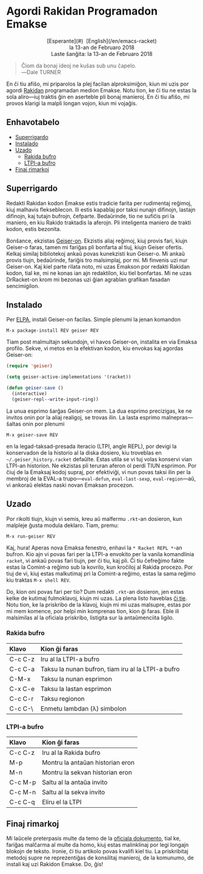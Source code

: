 Agordi Rakidan Programadon Emakse
=================================

<center>[Esperante](#)  [English](/en/emacs-racket)</center>
<center>la 13-an de Februaro 2018</center>
<center>Laste ŝanĝita: la 13-an de Februaro 2018</center>

>Ĉiom da bonaj ideoj ne kuŝas sub unu ĉapelo.<br>
>―Dale TURNER

En ĉi tiu afiŝo, mi priparolos la plej facilan alproksimiĝon, kiun mi uzis por agordi
[Rakidan](https://racket-lang.org) programadan medion Emakse. Notu tion, ke ĉi tiu ne estas la sola
aliro—iuj traktis ĝin en aserteble pli bonaj manieroj. En ĉi tiu afiŝo, mi provos klarigi la malpli
longan vojon, kiun mi vojaĝis.


Enhavotabelo
------------

- [Superrigardo](#superrigardo)
- [Instalado](#instalado)
- [Uzado](#uzado)
  + [Rakida bufro](#rakidbufro)
  + [LTPI-a bufro](#ltpiabufro)
- [Finaj rimarkoj](#finaj)


<a name="superrigardo"></a>Superrigardo
---------------------------------------

Redakti Rakidan kodon Emakse estis tradicie farita per rudimentaj reĝimoj, kiuj malhavis
flekseblecon. Ili estis kapablaj por taksi nunajn difinojn, lastajn difinojn, kaj tutajn bufrojn,
ĉefparte. Bedaŭrinde, tio ne sufiĉis pri la maniero, en kiu Rakido traktadis la aferojn. Pli
inteligenta maniero de trakti kodon, estis bezonita.

Bonŝance, ekzistas [Geiser-on](http://www.nongnu.org/geiser/). Ekzistis aliaj reĝimoj, kiuj provis
fari, kiujn Geiser-o faras, tamen mi fariĝas pli bonfarta al tiuj, kiujn Geiser ofertis. Kelkaj
similaj bibliotekoj ankaŭ povas kunekzisti kun Geiser-o. Mi ankaŭ provis tiujn, bedaŭrinde, fariĝis
tro malsimplaj, por mi. Mi finvenis uzi nur Geiser-on. Kaj kiel parte rilata noto, mi uzas Emakson
por redakti Rakidan kodon, tial ke, mi ne konas ian ajn redaktilon, kiu tiel bonfartas. Mi ne uzas
DrRacket-on krom mi bezonas uzi ĝian agrablan grafikan fasadan sencimigilon.


<a name="instalado"></a>Instalado
---------------------------------

Per [ELPA](https://www.emacswiki.org/emacs/ELPA), instali Geiser-on facilas. Simple plenumi la jenan
komandon

    M-x package-install REV geiser REV

Tiam post malmultajn sekundojn, vi havos Geiser-on, instalita en via Emaksa profilo. Sekve, vi metos en
la efektivan kodon, kiu envokas kaj agordas Geiser-on:

```lisp
(require 'geiser)

(setq geiser-active-implementations '(racket))

(defun geiser-save ()
  (interactive)
  (geiser-repl--write-input-ring))
```

La unua esprimo ŝarĝas Geiser-on mem. La dua esprimo precizigas, ke ne invitos onin por la aliaj
realigoj, se trovas ilin. La lasta esprimo malnepras—ŝaltas onin por plenumi

    M-x geiser-save REV

en la legad-taksad-presada iteracio (LTPI, angle REPL), por devigi la konservadon de la historio al
la diska dosiero, kiu troveblas en `~/.geiser_history.racket` defaŭlte. Estas utila se vi tuj volas
konservi vian LTPI-an historion. Ne ekzistas pli teruran aferon ol perdi TIUN esprimon. Por ĉiuj de
la Emaksaj kodoj supraj, por efektiviĝi, vi nun povas taksi ilin per la membroj de la EVAL-a
trupo—`eval-defun`, `eval-last-sexp`, `eval-region`—aŭ, vi ankoraŭ elektas naski novan Emaksan
procezon.


<a name="uzado"></a>Uzado
-------------------------

Por rikolti tiujn, kiujn vi semis, kreu aŭ malfermu `.rkt`-an dosieron, kun malpleje ĝusta modula
deklaro. Tiam, premu:

    M-x run-geiser REV

Kaj, hura! Aperas nova Emaksa fenestro, enhavi la `* Racket REPL *`-an bufron. Kio ajn vi povas fari
per la LTPI-a envokito per la vanila komandlinia `racket`, vi ankaŭ povas fari tiujn, per ĉi tiu, kaj
pli. Ĉi tiu ĉefreĝimo fakte estas la Comint-a reĝimo sub la kovrilo, kun kroĉiloj al Rakida
procezo. Por tiuj de vi, kiuj estas malkutimaj pri la Comint-a reĝimo, estas la sama reĝimo kiu
traktas `M-x shell REV`.

Do, kion oni povas fari per tio? Dum redakti `.rkt`-an dosieron, jen estas kelke de kutimaj
fulmoklavoj, kiujn mi uzas. La plena listo haveblas [ĉi tie](http://www.nongnu.org/geiser/geiser_5.html#Cheat-sheet).
Notu tion, ke la priskribo de la klavoj, kiujn mi mi uzas malsupre, estas por mi mem komence, por
helpi min komprenas tion, kion ĝi faras. Eble ili malsimilas al la oficiala priskribo, listigita sur
la antaŭmenciita ligilo.


### <a name="rakidbufro"></a>Rakida bufro

| Klavo   | Kion ĝi faras                                           |
| :------ | :------------------------------------------------------ |
| C-c C-z | Iru al la LTPI-a bufro                                  |
| C-c C-a | Taksu la nunan bufron, tiam iru al la LTPI-a bufro      |
| C-M-x   | Taksu la nunan esprimon                                 |
| C-x C-e | Taksu la lastan esprimon                                |
| C-c C-r | Taksu regionon                                          |
| C-c C-\ | Enmetu lambdan (λ) simbolon                             |


### <a name="ltpiabufro"></a>LTPI-a bufro

| Klavo   | Kion ĝi faras                       |
| :------ | :---------------------------------- |
| C-c C-z | Iru al la Rakida bufro              |
| M-p     | Montru la antaŭan historian eron    |
| M-n     | Montru la sekvan historian eron     |
| C-c M-p | Saltu al la antaŭa invito           |
| C-c M-n | Saltu al la sekva invito            |
| C-c C-q | Eliru el la LTPI                    |


<a name="finaj"></a>Finaj rimarkoj
----------------------------------

Mi laŭcele preterpasis multe da temo de la [oficiala dokumento](http://www.nongnu.org/geiser/), tial
ke, fariĝas malĉarma al multe da homo, kiuj estas malinklinaj por legi longajn blokojn de
teksto. Ironie, ĉi tiu artikolo povas kvalifi kiel tiu. La priskribitaj metodoj supre ne
reprezentiĝas de konsilitaj manieroj, de la komunumo, de instali kaj uzi Rakidon Emakse. Do, ĝis!
